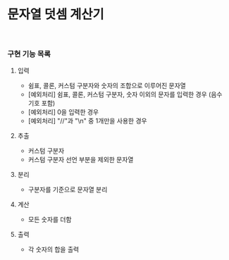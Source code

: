 # 문자열 덧셈 계산기

<br>

### 구현 기능 목록

1. 입력
   - 쉼표, 콜론, 커스텀 구분자와 숫자의 조합으로 이루어진 문자열
   - [예외처리] 쉼표, 콜론, 커스텀 구분자, 숫자 이외의 문자를 입력한 경우 (음수 기호 포함)
   - [예외처리] 0을 입력한 경우
   - [예외처리] "//"과 "\n" 중 1개만을 사용한 경우

2. 추출
   - 커스텀 구분자
   - 커스텀 구분자 선언 부분을 제외한 문자열

3. 분리
   - 구분자를 기준으로 문자열 분리
 
4. 계산
   - 모든 숫자를 더함
   
5. 출력
   - 각 숫자의 합을 출력
